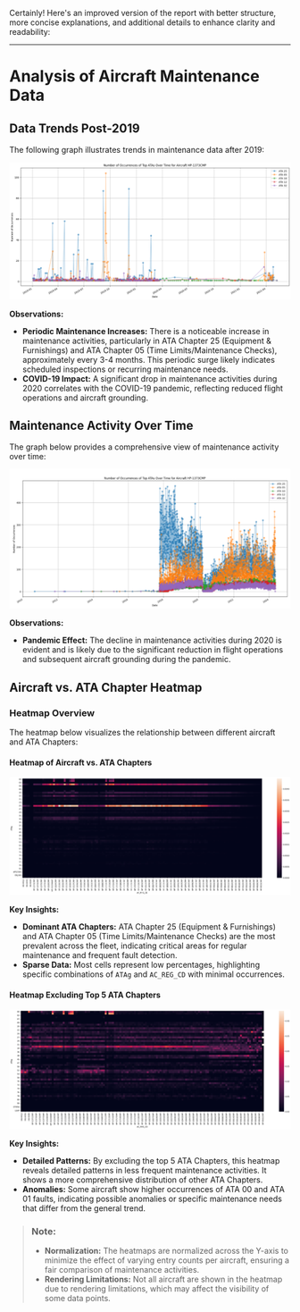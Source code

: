Certainly! Here's an improved version of the report with better structure, more concise explanations, and additional details to enhance clarity and readability:

---

# Analysis of Aircraft Maintenance Data

## Data Trends Post-2019
The following graph illustrates trends in maintenance data after 2019:

![Aircraft Maintenance After 2019](./imgs/Aircraft_after_2019.png)

**Observations:**
- **Periodic Maintenance Increases:** There is a noticeable increase in maintenance activities, particularly in ATA Chapter 25 (Equipment & Furnishings) and ATA Chapter 05 (Time Limits/Maintenance Checks), approximately every 3-4 months. This periodic surge likely indicates scheduled inspections or recurring maintenance needs.
- **COVID-19 Impact:** A significant drop in maintenance activities during 2020 correlates with the COVID-19 pandemic, reflecting reduced flight operations and aircraft grounding.

## Maintenance Activity Over Time
The graph below provides a comprehensive view of maintenance activity over time:

![All-Time Aircraft Maintenance](./imgs/Aircraft_all_time.png)

**Observations:**
- **Pandemic Effect:** The decline in maintenance activities during 2020 is evident and is likely due to the significant reduction in flight operations and subsequent aircraft grounding during the pandemic.

## Aircraft vs. ATA Chapter Heatmap
### Heatmap Overview
The heatmap below visualizes the relationship between different aircraft and ATA Chapters:

#### Heatmap of Aircraft vs. ATA Chapters
![Heatmap of Aircraft vs. ATA](./imgs/ATAg_vs_TAIL_num_heatmap_normalized.png)

**Key Insights:**
- **Dominant ATA Chapters:** ATA Chapter 25 (Equipment & Furnishings) and ATA Chapter 05 (Time Limits/Maintenance Checks) are the most prevalent across the fleet, indicating critical areas for regular maintenance and frequent fault detection.
- **Sparse Data:** Most cells represent low percentages, highlighting specific combinations of `ATAg` and `AC_REG_CD` with minimal occurrences.

#### Heatmap Excluding Top 5 ATA Chapters
![Heatmap Excluding Top 5 ATA](./imgs/ATAg_vs_TAIL_num_without_top_5_ATA_heatmap_normalized.png)

**Key Insights:**
- **Detailed Patterns:** By excluding the top 5 ATA Chapters, this heatmap reveals detailed patterns in less frequent maintenance activities. It shows a more comprehensive distribution of other ATA Chapters.
- **Anomalies:** Some aircraft show higher occurrences of ATA 00 and ATA 01 faults, indicating possible anomalies or specific maintenance needs that differ from the general trend.

> ### Note:
> - **Normalization:** The heatmaps are normalized across the Y-axis to minimize the effect of varying entry counts per aircraft, ensuring a fair comparison of maintenance activities.
> - **Rendering Limitations:** Not all aircraft are shown in the heatmap due to rendering limitations, which may affect the visibility of some data points.